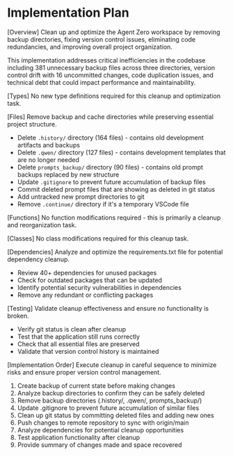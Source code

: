 # Implementation Plan

[Overview]
Clean up and optimize the Agent Zero workspace by removing backup directories, fixing version control issues, eliminating code redundancies, and improving overall project organization.

This implementation addresses critical inefficiencies in the codebase including 381 unnecessary backup files across three directories, version control drift with 16 uncommitted changes, code duplication issues, and technical debt that could impact performance and maintainability.

[Types]
No new type definitions required for this cleanup and optimization task.

[Files]
Remove backup and cache directories while preserving essential project structure.

- Delete `.history/` directory (164 files) - contains old development artifacts and backups
- Delete `.qwen/` directory (127 files) - contains development templates that are no longer needed
- Delete `prompts_backup/` directory (90 files) - contains old prompt backups replaced by new structure
- Update `.gitignore` to prevent future accumulation of backup files
- Commit deleted prompt files that are showing as deleted in git status
- Add untracked new prompt directories to git
- Remove `.continue/` directory if it's a temporary VSCode file

[Functions]
No function modifications required - this is primarily a cleanup and reorganization task.

[Classes]
No class modifications required for this cleanup task.

[Dependencies]
Analyze and optimize the requirements.txt file for potential dependency cleanup.

- Review 40+ dependencies for unused packages
- Check for outdated packages that can be updated
- Identify potential security vulnerabilities in dependencies
- Remove any redundant or conflicting packages

[Testing]
Validate cleanup effectiveness and ensure no functionality is broken.

- Verify git status is clean after cleanup
- Test that the application still runs correctly
- Check that all essential files are preserved
- Validate that version control history is maintained

[Implementation Order]
Execute cleanup in careful sequence to minimize risks and ensure proper version control management.

1. Create backup of current state before making changes
2. Analyze backup directories to confirm they can be safely deleted
3. Remove backup directories (.history/, .qwen/, prompts_backup/)
4. Update .gitignore to prevent future accumulation of similar files
5. Clean up git status by committing deleted files and adding new ones
6. Push changes to remote repository to sync with origin/main
7. Analyze dependencies for potential cleanup opportunities
8. Test application functionality after cleanup
9. Provide summary of changes made and space recovered
